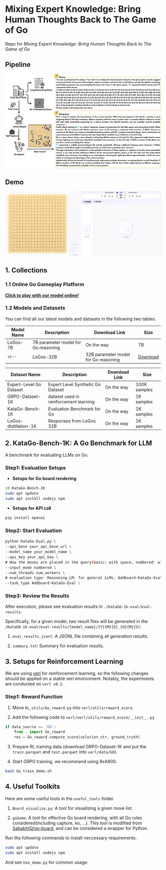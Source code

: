 # **Mixing Expert Knowledge: Bring Human Thoughts Back to The Game of Go**
Repo for *Mixing Expert Knowledge: Bring Human Thoughts Back to The Game of Go*

## Pipeline
![LoGos Demo](images/Go-Pipeline.png)

## Demo
![LoGos Demo](images/LoGos.gif)

## **1. Collections**

### 1.1 Online Go Gameplay Platform

**[Click to play with our model online!](https://chat.intern-ai.org.cn/)**

### 1.2 Models and Datasets

You can find all our latest models and datasets in the following two tables.

| Model Name | Description | Download Link | Size |
|------------|-------------|---------------|------|
| LoGos-7B | 7B parameter model for Go reasoning | On the way | 7B |
<!-- | LoGos-32B | 32B parameter model for Go reasoning | [Download](link) | 13B | -->


| Dataset Name | Description | Download Link | Size |
|--------------|-------------|---------------|------|
| Expert-Level Go Dataset | Expert Level Synthetic Go Dataset | On the way | 100K samples |
| GRPO-Dataset-1K | dataset used in reinforcement learning | On the way | 1K samples |
| KataGo-Bench-1K | Evaluation Benchmark for Go | On the way | 1K samples |
| LoGos-distillation-1K | Responses from LoGos 32B | On the way | 1K samples |

## **2. KataGo-Bench-1K: A Go Benchmark for LLM**

A benchmark for evaluating LLMs on Go.

### Step1: Evaluation Setups

- **Setups for Go board rendering**

```bash
cd KataGo-Bench-1K
sudo apt update
sudo apt install nodejs npm
```

- **Setups for API call**

```bash
pip install openai
```

### Step2: Start Evaluation

```bash
python KataGo-Eval.py \
--api_base your_api_base_url \
--model_name your_model_name \
--api_key your_api_key \
# How the moves are placed in the query(basic: with space, numbered: with numerical order)
--input_mode numbered \
--num_threads num_workers \
# evaluation type: Reasoning_LM: for general LLMs, Addboard-KataGo-Eval: for LoGos series models
--task_type Addboard-KataGo-Eval \

```

### Step3: Review the Results
After execution, please see evaluation results in `./KataGO-1k-eval/eval-results`.

Specifically, for a given model, two result files will be generated in the `/KataGO-1k-eval/eval-results/{model_name}/{Y}{M}{D}_{H}{M}{S}`: 

1. `eval_results.jsonl`: A JSONL file containing all generation results.

2. `summary.txt`: Summary for evaluation results.

## **3. Setups for Reinforcement Learning** 

We are using [verl](https://github.com/volcengine/verl) for reinforcement learning, so the following changes should be applied on a stable verl environment. Notably, the experiments are conducted on `verl v0.2`.

### Step1: Reward Function

1. Move `RL_utils/Go_reward.py` into `verl/utils/reward_score`.

2. Add the following code to `verl/verl/utils/reward_score/__init__.py`

```python
if data_source == 'GO':
    from . import Go_reward
    res = Go_reward.compute_score(solution_str, ground_truth)
```

3. Prepare RL training data (download GRPO-Dataset-1K and put the `train.parquet` and `test.parquet` into `verl/data/GO`).

4. Start GRPO training, we recommand using 8xA800. 

```bash
bash Go_train_demo.sh
```

## **4. Useful Toolkits**
Here are some useful tools in the `useful_tools` folder.

1. `Board_visualize.py`:  A tool for visualizing a given move list.

2. `goGame`: A tool for effective Go board rendering, with all Go rules considered(including capture, ko, ...). This tool is modified from [SabakiHQ/go-board](https://github.com/SabakiHQ/go-board), and can be considered a wrapper for Python.

Run the following commands to install neccessary requirements.
```bash
sudo apt update
sudo apt install nodejs npm
```
 
And see `Use_demo.py` for common usage.

